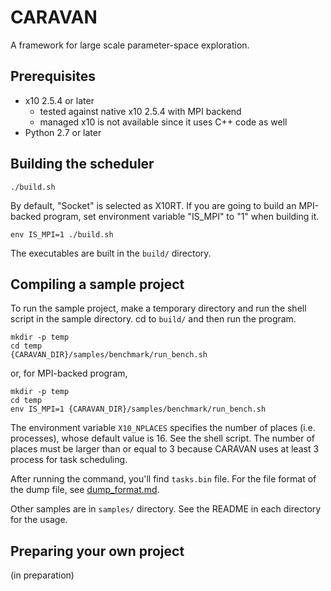# CARAVAN

A framework for large scale parameter-space exploration.

## Prerequisites

- x10 2.5.4 or later
    - tested against native x10 2.5.4 with MPI backend
    - managed x10 is not available since it uses C++ code as well
- Python 2.7 or later

## Building the scheduler

```
./build.sh
```

By default, "Socket" is selected as X10RT. If you are going to build an MPI-backed program, set environment variable "IS\_MPI" to "1" when building it.

```
env IS_MPI=1 ./build.sh
```

The executables are built in the `build/` directory.

## Compiling a sample project

To run the sample project, make a temporary directory and run the shell script in the sample directory.
cd to `build/` and then run the program.

```
mkdir -p temp
cd temp
{CARAVAN_DIR}/samples/benchmark/run_bench.sh
```

or, for MPI-backed program,

```
mkdir -p temp
cd temp
env IS_MPI=1 {CARAVAN_DIR}/samples/benchmark/run_bench.sh
```

The environment variable `X10_NPLACES` specifies the number of places (i.e. processes), whose default value is 16. See the shell script.
The number of places must be larger than or equal to 3 because CARAVAN uses at least 3 process for task scheduling.

After running the command, you'll find `tasks.bin` file.
For the file format of the dump file, see [dump_format.md](dump_format.md).

Other samples are in `samples/` directory. See the README in each directory for the usage.

## Preparing your own project

(in preparation)
